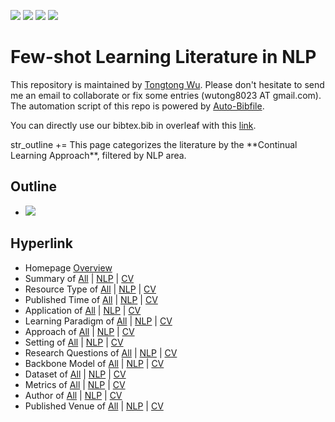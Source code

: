 [![](https://img.shields.io/badge/Awesome_Continual_Learning-yello)](https://github.com/wutong8023/Awesome_Continual_Learning.git) [![](https://img.shields.io/badge/Awesome_Few_Shot_learning-green)](https://github.com/wutong8023/Awesome_Few_Shot_Learning.git) [![](https://img.shields.io/badge/Awesome_Information_Extraction-blue)](https://github.com/wutong8023/Awesome_Information_Extraction.git) [![](https://img.shields.io/badge/Awesome_Ideas-red)](https://github.com/wutong8023/Awesome_Ideas.git)

# Few-shot Learning Literature in NLP 
This repository is maintained by [Tongtong Wu](https://wutong8023.site). Please don't hesitate to send me an email to collaborate or fix some entries (wutong8023 AT gmail.com). 
The automation script of this repo is powered by [Auto-Bibfile](https://github.com/wutong8023/Auto-Bibfile.git).

You can directly use our bibtex.bib in overleaf with this [link](https://www.overleaf.com/read/rgscdxhxbwhp).

<head><script defer src="https://use.fontawesome.com/releases/v5.0.13/js/all.js"></script>str_outline += <script defer src="https://use.fontawesome.com/releases/v5.0.13/js/v4-shims.js"></script></head><link rel="stylesheet" href="https://use.fontawesome.com/releases/v5.0.13/css/all.css">This page categorizes the literature by the **Continual Learning Approach**, filtered by NLP area.

## Outline 
- [![](https://img.shields.io/badge/Hyperlink-blue)](https://github.com/wutong8023/Awesome_Few_Shot_Learning/tree/master/fsl4nlp/approach/README.md#hyperlink)
## Hyperlink 
- Homepage [Overview](https://github.com/wutong8023/Awesome_Few_Shot_Learning/tree/master/README.md)
- Summary of [All](https://github.com/wutong8023/Awesome_Few_Shot_Learning/tree/master/fsl4all/./) | [NLP](https://github.com/wutong8023/Awesome_Few_Shot_Learning/tree/master/fsl4nlp/./) | [CV](https://github.com/wutong8023/Awesome_Few_Shot_Learning/tree/master/fsl4cv./)
- Resource Type of [All](https://github.com/wutong8023/Awesome_Few_Shot_Learning/tree/master/fsl4all/type) | [NLP](https://github.com/wutong8023/Awesome_Few_Shot_Learning/tree/master/fsl4nlp/type) | [CV](https://github.com/wutong8023/Awesome_Few_Shot_Learning/tree/master/fsl4cvtype)
- Published Time of [All](https://github.com/wutong8023/Awesome_Few_Shot_Learning/tree/master/fsl4all/time) | [NLP](https://github.com/wutong8023/Awesome_Few_Shot_Learning/tree/master/fsl4nlp/time) | [CV](https://github.com/wutong8023/Awesome_Few_Shot_Learning/tree/master/fsl4cvtime)
- Application of [All](https://github.com/wutong8023/Awesome_Few_Shot_Learning/tree/master/fsl4all/application) | [NLP](https://github.com/wutong8023/Awesome_Few_Shot_Learning/tree/master/fsl4nlp/application) | [CV](https://github.com/wutong8023/Awesome_Few_Shot_Learning/tree/master/fsl4cvapplication)
-  Learning Paradigm of [All](https://github.com/wutong8023/Awesome_Few_Shot_Learning/tree/master/fsl4all/supervision) | [NLP](https://github.com/wutong8023/Awesome_Few_Shot_Learning/tree/master/fsl4nlp/supervision) | [CV](https://github.com/wutong8023/Awesome_Few_Shot_Learning/tree/master/fsl4cvsupervision)
- Approach of [All](https://github.com/wutong8023/Awesome_Few_Shot_Learning/tree/master/fsl4all/approach) | [NLP](https://github.com/wutong8023/Awesome_Few_Shot_Learning/tree/master/fsl4nlp/approach) | [CV](https://github.com/wutong8023/Awesome_Few_Shot_Learning/tree/master/fsl4cvapproach)
- Setting of [All](https://github.com/wutong8023/Awesome_Few_Shot_Learning/tree/master/fsl4all/setting) | [NLP](https://github.com/wutong8023/Awesome_Few_Shot_Learning/tree/master/fsl4nlp/setting) | [CV](https://github.com/wutong8023/Awesome_Few_Shot_Learning/tree/master/fsl4cvsetting)
- Research Questions of [All](https://github.com/wutong8023/Awesome_Few_Shot_Learning/tree/master/fsl4all/research_question) | [NLP](https://github.com/wutong8023/Awesome_Few_Shot_Learning/tree/master/fsl4nlp/research_question) | [CV](https://github.com/wutong8023/Awesome_Few_Shot_Learning/tree/master/fsl4cvresearch_question)
- Backbone Model of [All](https://github.com/wutong8023/Awesome_Few_Shot_Learning/tree/master/fsl4all/backbone_model) | [NLP](https://github.com/wutong8023/Awesome_Few_Shot_Learning/tree/master/fsl4nlp/backbone_model) | [CV](https://github.com/wutong8023/Awesome_Few_Shot_Learning/tree/master/fsl4cvbackbone_model)
- Dataset of [All](https://github.com/wutong8023/Awesome_Few_Shot_Learning/tree/master/fsl4all/dataset) | [NLP](https://github.com/wutong8023/Awesome_Few_Shot_Learning/tree/master/fsl4nlp/dataset) | [CV](https://github.com/wutong8023/Awesome_Few_Shot_Learning/tree/master/fsl4cvdataset)
- Metrics of [All](https://github.com/wutong8023/Awesome_Few_Shot_Learning/tree/master/fsl4all/metrics) | [NLP](https://github.com/wutong8023/Awesome_Few_Shot_Learning/tree/master/fsl4nlp/metrics) | [CV](https://github.com/wutong8023/Awesome_Few_Shot_Learning/tree/master/fsl4cvmetrics)
- Author of [All](https://github.com/wutong8023/Awesome_Few_Shot_Learning/tree/master/fsl4all/author) | [NLP](https://github.com/wutong8023/Awesome_Few_Shot_Learning/tree/master/fsl4nlp/author) | [CV](https://github.com/wutong8023/Awesome_Few_Shot_Learning/tree/master/fsl4cvauthor)
- Published Venue of [All](https://github.com/wutong8023/Awesome_Few_Shot_Learning/tree/master/fsl4all/venue) | [NLP](https://github.com/wutong8023/Awesome_Few_Shot_Learning/tree/master/fsl4nlp/venue) | [CV](https://github.com/wutong8023/Awesome_Few_Shot_Learning/tree/master/fsl4cvvenue)
